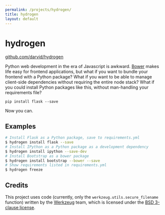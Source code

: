 ```yaml
---
permalink: /projects/hydrogen/
title: hydrogen
layout: default
---
```


# hydrogen

[github.com/darvid/hydrogen](http://github.com/darvid/hydrogen)

Python web development in the era of Javascript is awkward. [Bower] makes
life easy for frontend applications, but what if you want to bundle your
frontend with a Python package? What if you want to be able to manage
client-side dependencies without requiring the entire node stack? What
if you could install Python packages like this, without man-handling
your requirements file?

    pip install flask --save

Now you can.

## Examples

```bash
# Install Flask as a Python package, save to requirements.yml
$ hydrogen install flask --save
# Install IPython as a Python package as a development dependency
$ hydrogen install ipython --save-dev
# Install Bootstrap as a bower package
$ hydrogen install bootstrap --bower --save
# Show requirements listed in requirements.yml
$ hydrogen freeze
```


## Credits

This project uses code (currently, only the ``werkzeug.utils.secure_filename``
function) written by the [Werkzeug] team, which is licensed under the [BSD
3-clause license](https://github.com/mitsuhiko/werkzeug/blob/master/LICENSE).

[Bower]: http://bower.io
[Werkzeug]: http://werkzeug.pocoo.org

